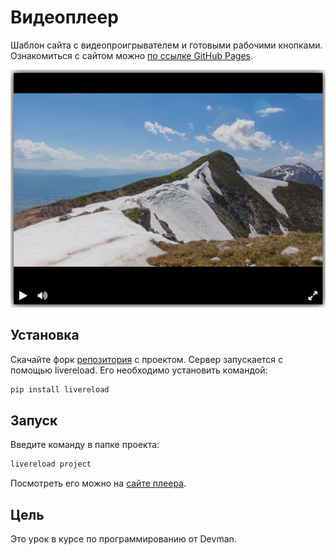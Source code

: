 # Видеоплеер

Шаблон сайта с видеопроигрывателем и готовыми рабочими кнопками.
Ознакомиться с сайтом можно [по ссылке GitHub Pages](https://george-salt.github.io/videoplayer).

![Скриншот плеера](screenshot.png)

## Установка

Скачайте форк [репозитория](https://github.com/George-Salt/videoplayer) с проектом.
Сервер запускается с помощью livereload. Его необходимо установить командой:

```sh
pip install livereload
```

## Запуск

Введите команду в папке проекта:

```sh
livereload project
```

Посмотреть его можно на [сайте плеера](http://127.0.0.1:35729).

## Цель

Это урок в курсе по программированию от Devman.
